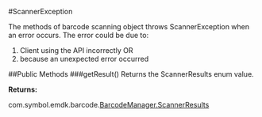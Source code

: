 #ScannerException

The methods of barcode scanning object throws ScannerException when an error occurs. The error could be due to:

1. Client using the API incorrectly OR
2. because an unexpected error occurred

##Public Methods
###getResult()
Returns the ScannerResults enum value.

**Returns:**

com.symbol.emdk.barcode.[BarcodeManager.ScannerResults](BarcodeManager#BarcodeManager.ScannerResults)
